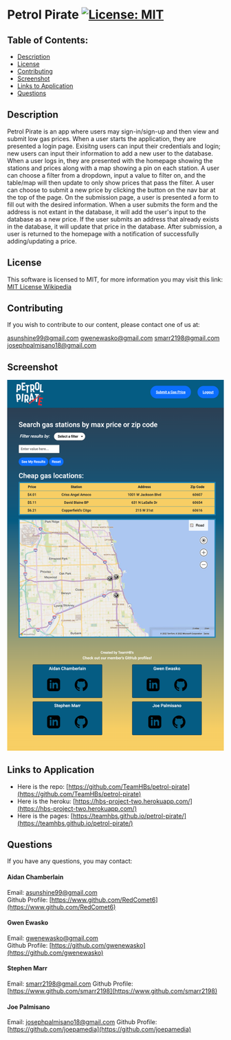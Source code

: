 # Petrol Pirate [![License: MIT](https://img.shields.io/badge/License-MIT-yellow.svg)](https://opensource.org/licenses/MIT)

## Table of Contents:

-   [Description](./README.md#description)
-   [License](./README.md#license)
-   [Contributing](./README.md#contributing)
-   [Screenshot](./README.md#screenshot)
-   [Links to Application](./README.md#links-to-application)
-   [Questions](./README.md#questions)

## Description

Petrol Pirate is an app where users may sign-in/sign-up and then view and submit low gas prices. When a user starts the application, they are presented a login page. Exisitng users can input their credentials and login; new users can input their information to add a new user to the database. When a user logs in, they are presented with the homepage showing the stations and prices along with a map showing a pin on each station. A user can choose a filter from a dropdown, input a value to filter on, and the table/map will then update to only show prices that pass the filter. A user can choose to submit a new price by clicking the button on the nav bar at the top of the page. On the submission page, a user is presented a form to fill out with the desired information. When a user submits the form and the address is not extant in the database, it will add the user's input to the database as a new price. If the user submits an address that already exists in the database, it will update that price in the database. After submission, a user is returned to the homepage with a notification of successfully adding/updating a price.

## License

This software is licensed to MIT, for more information you may visit this link:
[MIT License Wikipedia](https://en.wikipedia.org/wiki/MIT_License)

## Contributing

If you wish to contribute to our content, please contact one of us at:

asunshine99@gmail.com
gwenewasko@gmail.com
smarr2198@gmail.com
josephpalmisano18@gmail.com

## Screenshot

![](./public/img/petrol-pirate-screenshot.png)

## Links to Application

-   Here is the repo: [https://github.com/TeamHBs/petrol-pirate](https://github.com/TeamHBs/petrol-pirate)
-   Here is the heroku: [https://hbs-project-two.herokuapp.com/](https://hbs-project-two.herokuapp.com/)
-   Here is the pages: [https://teamhbs.github.io/petrol-pirate/](https://teamhbs.github.io/petrol-pirate/)

## Questions

If you have any questions, you may contact:

#### Aidan Chamberlain

Email: asunshine99@gmail.com  
Github Profile: [https://www.github.com/RedComet6](https://www.github.com/RedComet6)

#### Gwen Ewasko

Email: gwenewasko@gmail.com  
Github Profile: [https://github.com/gwenewasko](https://github.com/gwenewasko)

#### Stephen Marr

Email: smarr2198@gmail.com
Github Profile: [https://www.github.com/smarr2198](https://www.github.com/smarr2198)

#### Joe Palmisano

Email: josephpalmisano18@gmail.com
Github Profile: [https://github.com/joepamedia](https://github.com/joepamedia)
